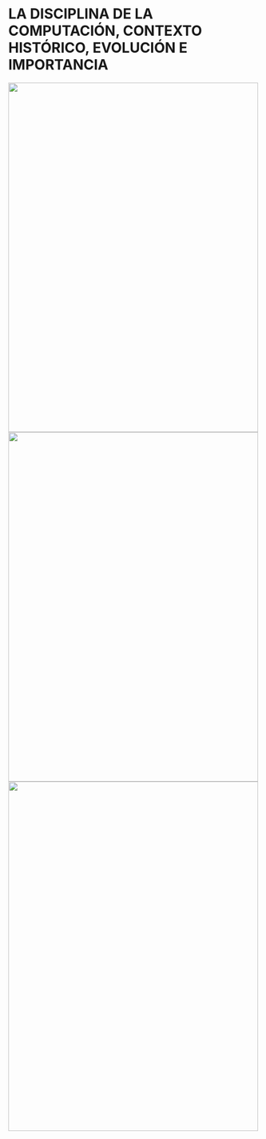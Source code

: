 # LA DISCIPLINA DE LA COMPUTACIÓN, CONTEXTO HISTÓRICO, EVOLUCIÓN E IMPORTANCIA

<img src="Images/IMG 2.jpg" height="700" width="500">

<img src="Images/IMG 3.jpg" height="700" width="500">

<img src="Images/IMG 4.jpg" height="700" width="500">



